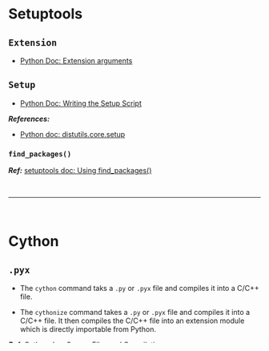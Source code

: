 # Setuptools

## `Extension`

- [Python Doc: Extension arguments](https://docs.python.org/3/distutils/apiref.html?highlight=extension)

## `Setup`

- [Python Doc: Writing the Setup Script](https://docs.python.org/3/distutils/setupscript.html)

***References:***

- [Python doc: distutils.core.setup](https://docs.python.org/3/distutils/apiref.html?highlight=setup#distutils.core.setup)

### `find_packages()`

***Ref:*** [setuptools doc: Using find_packages()](https://setuptools.readthedocs.io/en/latest/setuptools.html#using-find-packages)

<!--  -->
<br>

***

<br>
<!--  -->

# Cython

## `.pyx`

- The `cython` command taks a `.py` or `.pyx` file and compiles it into a C/C++ file.

- The `cythonize` command takes a `.py` or `.pyx` file and compiles it into a C/C++ file. It then compiles the C/C++ file into an extension module which is directly importable from Python.

***Ref:*** [Cython doc: Source Files and Compilation](https://cython.readthedocs.io/en/latest/src/userguide/source_files_and_compilation.html#compiling-from-the-command-line)

- `.pyx` can import C++ file

<!--  -->
<br>

***

<br>
<!--  -->

# Compile `.py` into `.so`

***Ref:*** [Jan Buchar Blog: Using Cython to protect a Python codebase](https://bucharjan.cz/blog/using-cython-to-protect-a-python-codebase.html)

## Example

1. Write your python scripts as **package**.

    ```bash
    - package_name
        - __init__.py
        - sub_package_1
            - __init__.py
            - module_1a.py
            - module_1b.py
        - sub_package_2
            - __init__.py
            - module_2a.py
            - module_2b.py
    ```

2. Write `setup.py`

    ```python
    from setuptools import setup, find_packages
    from setuptools.extension import Extension
    from Cython.Build import cythonize
    from Cython.Distutils import build_ext

    setup(
        name='your_package_name',
        version="0.1",
        # install_requires=['opencv-python<=3.4.5', 'numpy'],
        ext_modules=cythonize(
            [
                Extension("package_name.*", ["package_name/*.py"]),
                Extension("package_name.sub_package_1.*", ["package_name/sub_package_1/*.py"]),
                Extension("package_name.sub_package_2.*", ["package_name/sub_package_2/*.py"]),
                # 以上三行代码也可以整合为一行：
                # Extension("package_name.*", ["package_name/**/*.py"]),
            ],
            build_dir="build",
            compiler_directives=dict(
                always_allow_keywords=True)),
        cmdclass=dict(
            build_ext=build_ext),
        author="hejing, IQIYI IIG Chengdu AI",
        author_email="hejing01@qiyi.com")
    ```

3. Build

    ```bash
    python setup.py build
    ```

<!--  -->
<br>

***

<br>
<!--  -->

# Compile C++ into `.so` for Python

***Ref:*** [Cython: Using C++ in Cython](https://cython.readthedocs.io/en/latest/src/userguide/wrapping_CPlusPlus.html)

***References:***

- [Medium: Making your C library callable from Python by wrapping it with Cython](https://medium.com/@shamir.stav_83310/making-your-c-library-callable-from-python-by-wrapping-it-with-cython-b09db35012a3)

- [博客园: 非极大值抑制（NMS）的几种实现](https://www.cnblogs.com/king-lps/p/9031568.html)

- [segmentfault: Python 中使用 C 代码：以 Numpy 为例](https://segmentfault.com/a/1190000000479951)

<!--  -->
<br>

***
<!--  -->

## Disribute package with shared library

***References:***

- [stackoverflow: Distribute a Python package with a compiled dynamic shared library](https://stackoverflow.com/questions/37316177/distribute-a-python-package-with-a-compiled-dynamic-shared-library)

- [Github pytorch/pytorch: setup.py](https://github.com/pytorch/pytorch/blob/master/setup.py)